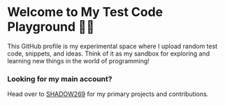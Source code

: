 # Welcome to My Test Code Playground 👨‍💻

This GitHub profile is my experimental space where I upload random test code, snippets, and ideas. Think of it as my sandbox for exploring and learning new things in the world of programming!

### Looking for my main account?  
Head over to [SHADOW269](https://github.com/shadow269) for my primary projects and contributions.
